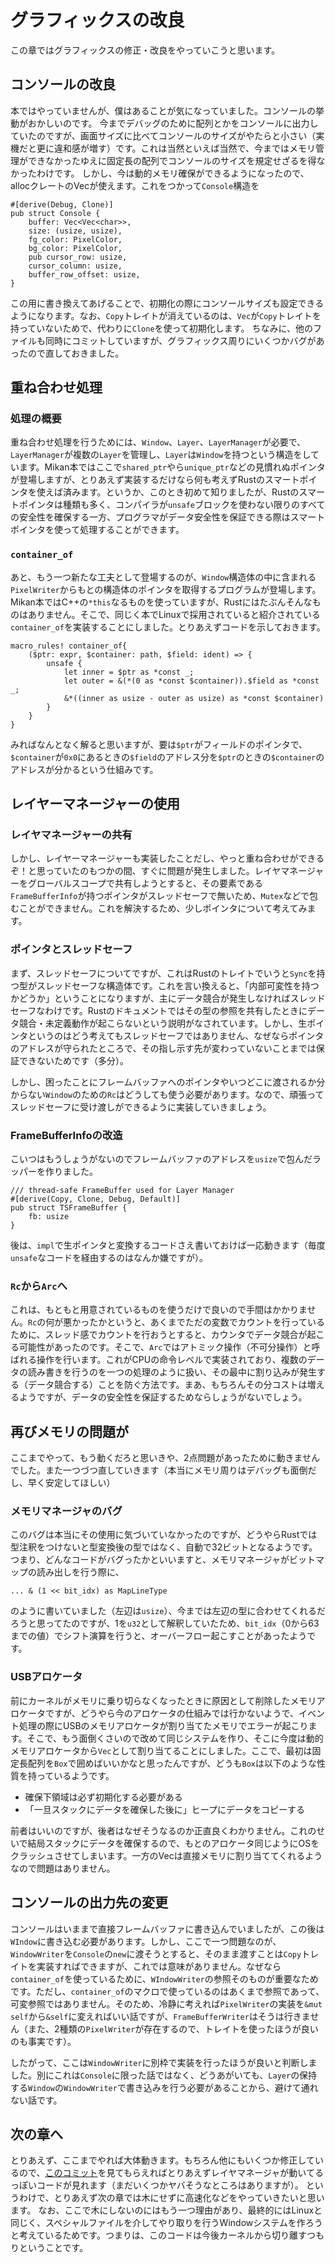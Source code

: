 # グラフィックスの改良

この章ではグラフィックスの修正・改良をやっていこうと思います。

## コンソールの改良
本ではやっていませんが、僕はあることが気になっていました。コンソールの挙動がおかしいのです。
今までデバッグのために配列とかをコンソールに出力していたのですが、画面サイズに比べてコンソールのサイズがやたらと小さい（実機だと更に違和感が増す）です。これは当然といえば当然で、今まではメモリ管理ができなかったゆえに固定長の配列でコンソールのサイズを規定せざるを得なかったわけです。
しかし、今は動的メモリ確保ができるようになったので、allocクレートのVecが使えます。これをつかって`Console`構造を
```
#[derive(Debug, Clone)]
pub struct Console {
    buffer: Vec<Vec<char>>,
    size: (usize, usize),
    fg_color: PixelColor,
    bg_color: PixelColor,
    pub cursor_row: usize,
    cursor_column: usize,
    buffer_row_offset: usize,
}
```
この用に書き換えてあげることで、初期化の際にコンソールサイズも設定できるようになります。なお、`Copy`トレイトが消えているのは、`Vec`が`Copy`トレイトを持っていないためで、代わりに`Clone`を使って初期化します。
ちなみに、他のファイルも同時にコミットしていますが、グラフィックス周りにいくつかバグがあったので直しておきました。

## 重ね合わせ処理
### 処理の概要
重ね合わせ処理を行うためには、`Window`、`Layer`、`LayerManager`が必要で、`LayerManager`が複数の`Layer`を管理し、`Layer`は`Window`を持つという構造をしています。Mikan本ではここで`shared_ptr`やら`unique_ptr`などの見慣れぬポインタが登場しますが、とりあえず実装するだけなら何も考えずRustのスマートポインタを使えば済みます。というか、このとき初めて知りましたが、Rustのスマートポインタは種類も多く、コンパイラが`unsafe`ブロックを使わない限りのすべての安全性を確保する一方、プログラマがデータ安全性を保証できる際はスマートポインタを使って処理することができます。

### `container_of`
あと、もう一つ新たな工夫として登場するのが、`Window`構造体の中に含まれる`PixelWriter`からもとの構造体のポインタを取得するプログラムが登場します。Mikan本ではC++の`*this`なるものを使っていますが、Rustにはたぶんそんなものはありません。そこで、同じく本でLinuxで採用されていると紹介されている`container_of`を実装することにしました。とりあえずコードを示しておきます。
```
macro_rules! container_of{
    ($ptr: expr, $container: path, $field: ident) => {
        unsafe {
            let inner = $ptr as *const _;
            let outer = &(*(0 as *const $container)).$field as *const _;
            &*((inner as usize - outer as usize) as *const $container)
        }
    }
}
```
みればなんとなく解ると思いますが、要は`$ptr`がフィールドのポインタで、`$container`が`0x0`にあるときの`$field`のアドレス分を`$ptr`のときの`$container`のアドレスが分かるという仕組みです。

## レイヤーマネージャーの使用
### レイヤマネージャーの共有
しかし、レイヤーマネージャーも実装したことだし、やっと重ね合わせができるぞ！と思っていたのもつかの間、すぐに問題が発生しました。レイヤマネージャーをグローバルスコープで共有しようとすると、その要素である`FrameBufferInfo`が持つポインタがスレッドセーフで無いため、`Mutex`などで包むことができません。これを解決するため、少しポインタについて考えてみます。

### ポインタとスレッドセーフ
まず、スレッドセーフについてですが、これはRustのトレイトでいうと`Sync`を持つ型がスレッドセーフな構造体です。これを言い換えると、「内部可変性を持つかどうか」ということになりますが、主にデータ競合が発生しなければスレッドセーフなわけです。Rustのドキュメントではその型の参照を共有したときにデータ競合・未定義動作が起こらないという説明がなされています。しかし、生ポインタというのはどう考えてもスレッドセーフではありません、なぜならポインタのアドレスが守られたところで、その指し示す先が変わっていないことまでは保証できないためです（多分）。

しかし、困ったことにフレームバッファへのポインタやいつどこに渡されるか分からない`Window`のための`Rc`はどうしても使う必要があります。なので、頑張ってスレッドセーフに受け渡しができるように実装していきましょう。

### FrameBufferInfoの改造
こいつはもうしょうがないのでフレームバッファのアドレスを`usize`で包んだラッパーを作りました。
```
/// thread-safe FrameBuffer used for Layer Manager
#[derive(Copy, Clone, Debug, Default)]
pub struct TSFrameBuffer {
    fb: usize
}
```
後は、`impl`で生ポインタと変換するコードさえ書いておけば一応動きます（毎度`unsafe`なコードを経由するのはなんか嫌ですが）。

### `Rc`から`Arc`へ
これは、もともと用意されているものを使うだけで良いので手間はかかりません。`Rc`の何が悪かったかというと、あくまでただの変数でカウントを行っているために、スレッド感でカウントを行おうとすると、カウンタでデータ競合が起こる可能性があったのです。そこで、`Arc`ではアトミック操作（不可分操作）と呼ばれる操作を行います。これがCPUの命令レベルで実装されており、複数のデータの読み書きを行うのを一つの処理のように扱い、その最中に割り込みが発生する（データ競合する）ことを防ぐ方法です。まあ、もちろんその分コストは増えるようですが、データの安全性を保証するためならしょうがないでしょう。

## 再びメモリの問題が
ここまでやって、もう動くだろと思いきや、2点問題があったために動きませんでした。また一つづつ直していきます（本当にメモリ周りはデバッグも面倒だし、早く安定してほしい）

### メモリマネージャのバグ
このバグは本当にその使用に気づいていなかったのですが、どうやらRustでは型注釈をつけないと型変換後の型ではなく、自動で32ビットとなるようです。つまり、どんなコードがバグったかといいますと、メモリマネージャがビットマップの読み出しを行う際に、
```
... & (1 << bit_idx) as MapLineType
```
のように書いていました（左辺は`usize`）、今までは左辺の型に合わせてくれるだろうと思ってたのですが、1を`u32`として解釈していたため、`bit_idx`（0から63までの値）でシフト演算を行うと、オーバーフロー起こすことがあったようです。

### USBアロケータ
前にカーネルがメモリに乗り切らなくなったときに原因として削除したメモリアロケータですが、どうやら今のアロケータの仕組みでは行かないようで、イベント処理の際にUSBのメモリアロケータが割り当てたメモリでエラーが起こります。そこで、もう面倒くさいので改めて同じシステムを作り、そこに今度は動的メモリアロケータから`Vec`として割り当てることにしました。ここで、最初は固定長配列を`Box`で囲めばいいかなと思ったんですが、どうも`Box`は以下のような性質を持っているようです。
- 確保下領域は必ず初期化する必要がある
- 「一旦スタックにデータを確保した後に」ヒープにデータをコピーする

前者はいいのですが、後者はなぜそうなるのか正直良くわかりません。これのせいで結局スタックにデータを確保するので、もとのアロケータ同じようにOSをクラッシュさせてしまいます。一方のVecは直接メモリに割り当ててくれるようなので問題はありません。

## コンソールの出力先の変更
コンソールはいままで直接フレームバッファに書き込んでいましたが、この後は`WIndow`に書き込む必要があります。しかし、ここで一つ問題なのが、`WindowWriter`を`Console`の`new`に渡そうとすると、そのまま渡すことは`Copy`トレイトを実装すればできますが、これでは意味がありません。なぜなら`container_of`を使っているために、`WIndowWriter`の参照そのものが重要なためです。ただし、`container_of`のマクロで使っているのはあくまで参照であって、可変参照ではありません。そのため、冷静に考えれば`PixelWriter`の実装を`&mut self`から`&self`に変えればいい話ですが、`FrameBufferWriter`はそうは行きません（また、2種類の`PixelWriter`が存在するので、トレイトを使ったほうが良いのも事実です）。

したがって、ここは`WindowWriter`に別枠で実装を行ったほうが良いと判断しました。別にこれは`Console`に限った話ではなく、どうあがいても、`Layer`の保持する`Window`の`WindowWriter`で書き込みを行う必要があることから、避けて通れない話です。

## 次の章へ
とりあえず、ここまでやれば大体動きます。もちろん他にもいくつか修正しているので、[このコミット](https://github.com/MommaWatasu/Horse/commit/6cc9c733fb99c55a1e0eb8c972c479949ce09ba1)を見てもらえればとりあえずレイヤマネージャが動いてるっぽいコードが見れます（まだいくつかヤバそうなところはありますが）。
というわけで、とりあえず次の章では木にせずに高速化などをやっていきたいと思います。
なお、ここで木にしないのにはもう一つ理由があり、最終的にはLinuxと同じく、スペシャルファイルを介してやり取りを行うWindowシステムを作ろうと考えているためです。つまりは、このコードは今後カーネルから切り離すつもりということです。